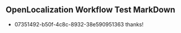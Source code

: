 ## OpenLocalization Workflow Test MarkDown
* 07351492-b50f-4c8c-8932-38e590951363 thanks!

<!--HONumber=Aug16_HO1-->



